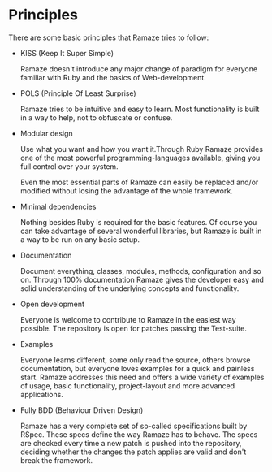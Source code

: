 # Principles

There are some basic principles that Ramaze tries to follow:

* KISS (Keep It Super Simple)

  Ramaze doesn't introduce any major change of paradigm for everyone familiar
  with Ruby and the basics of Web-development.

* POLS (Principle Of Least Surprise)

  Ramaze tries to be intuitive and easy to learn. Most functionality is built in
  a way to help, not to obfuscate or confuse.

* Modular design

  Use what you want and how you want it.Through Ruby Ramaze provides one of the
  most powerful programming-languages available, giving you full control over
  your system.

  Even the most essential parts of Ramaze can easily be replaced and/or modified
  without losing the advantage of the whole framework.

* Minimal dependencies

  Nothing besides Ruby is required for the basic features.
  Of course you can take advantage of several wonderful libraries, but Ramaze is
  built in a way to be run on any basic setup.

* Documentation

  Document everything, classes, modules, methods, configuration
  and so on. Through 100% documentation Ramaze gives the developer easy and
  solid understanding of the underlying concepts and functionality.

* Open development

  Everyone is welcome to contribute to Ramaze in the easiest
  way possible. The repository is open for patches passing the Test-suite.

* Examples

  Everyone learns different, some only read the source, others browse
  documentation, but everyone loves examples for a quick and painless start.
  Ramaze addresses this need and offers a wide variety of examples of usage,
  basic functionality, project-layout and more advanced applications.

* Fully BDD (Behaviour Driven Design)

  Ramaze has a very complete set of so-called specifications built by RSpec.
  These specs define the way Ramaze has to behave. The specs are checked every
  time a new patch is pushed into the repository, deciding whether the changes
  the patch applies are valid and don't break the framework.
